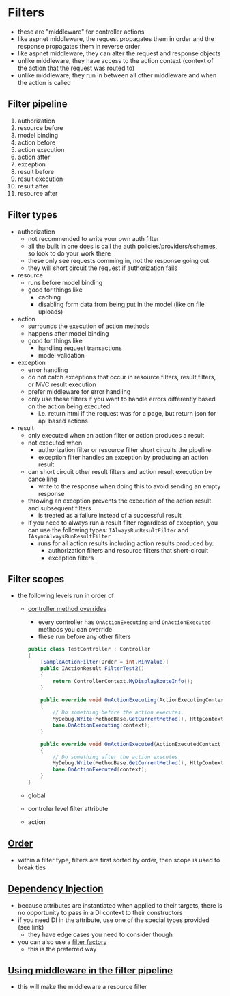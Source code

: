 # Filters

- these are "middleware" for controller actions
- like aspnet middleware, the request propagates them in order and the response propagates them in reverse order
- like aspnet middleware, they can alter the request and response objects
- unlike middleware, they have access to the action context (context of the action that the request was routed to)
- unlike middleware, they run in between all other middleware and when the action is called

## Filter pipeline

1. authorization
2. resource before
3. model binding
4. action before
5. action execution
6. action after
7. exception
8. result before
9. result execution
10. result after
11. resource after

## Filter types

- authorization
  - not recommended to write your own auth filter
  - all the built in one does is call the auth policies/providers/schemes, so look to do your work there
  - these only see requests comming in, not the response going out
  - they will short circuit the request if authorization fails
- resource
  - runs before model binding
  - good for things like
    - caching
    - disabling form data from being put in the model (like on file uploads)
- action
  - surrounds the execution of action methods
  - happens after model binding
  - good for things like
    - handling request transactions
    - model validation
- exception
  - error handling
  - do not catch exceptions that occur in resource filters, result filters, or MVC result execution
  - prefer middleware for error handling
  - only use these filters if you want to handle errors differently based on the action being executed
    - i.e. return html if the request was for a page, but return json for api based actions
- result
  - only executed when an action filter or action produces a result
  - not executed when
    - authorization filter or resource filter short circuits the pipeline
    - exception filter handles an exception by producing an action result
  - can short circuit other result filters and action result execution by cancelling
    - write to the response when doing this to avoid sending an empty response
  - throwing an exception prevents the execution of the action result and subsequent filters
    - is treated as a failure instead of a successful result
  - if you need to always run a result filter regardless of exception, you can use the following types: `IAlwaysRunResultFilter` and `IAsyncAlwaysRunResultFilter`
    - runs for all action results including action results produced by:
      - authorization filters and resource filters that short-circuit
      - exception filters

## Filter scopes

- the following levels run in order of
  - [controller method overrides](https://docs.microsoft.com/en-us/aspnet/core/mvc/controllers/filters?view=aspnetcore-5.0#controller-level-filters)
    - every controller has `OnActionExecuting` and `OnActionExecuted` methods you can override
    - these run before any other filters

    ```cs
    public class TestController : Controller
    {
        [SampleActionFilter(Order = int.MinValue)]
        public IActionResult FilterTest2()
        {
            return ControllerContext.MyDisplayRouteInfo();
        }

        public override void OnActionExecuting(ActionExecutingContext context)
        {
            // Do something before the action executes.
            MyDebug.Write(MethodBase.GetCurrentMethod(), HttpContext.Request.Path);
            base.OnActionExecuting(context);
        }

        public override void OnActionExecuted(ActionExecutedContext context)
        {
            // Do something after the action executes.
            MyDebug.Write(MethodBase.GetCurrentMethod(), HttpContext.Request.Path);
            base.OnActionExecuted(context);
        }
    }
    ```

  - global
  - controler level filter attribute
  - action

## [Order](https://docs.microsoft.com/en-us/aspnet/core/mvc/controllers/filters?view=aspnetcore-5.0#overriding-the-default-order)

- within a filter type, filters are first sorted by order, then scope is used to break ties

## [Dependency Injection](https://docs.microsoft.com/en-us/aspnet/core/mvc/controllers/filters?view=aspnetcore-5.0#dependency-injection)

- because attributes are instantiated when applied to their targets, there is no opportunity to pass in a DI context to their constructors
- if you need DI in the attribute, use one of the special types provided (see link)
  - they have edge cases you need to consider though
- you can also use a [filter factory](https://docs.microsoft.com/en-us/aspnet/core/mvc/controllers/filters?view=aspnetcore-5.0#ifilterfactory)
  - this is the preferred way

## [Using middleware in the filter pipeline](https://docs.microsoft.com/en-us/aspnet/core/mvc/controllers/filters?view=aspnetcore-5.0#using-middleware-in-the-filter-pipeline)

- this will make the middleware a resource filter
